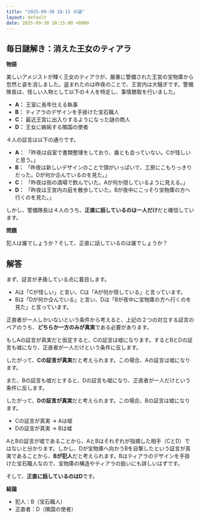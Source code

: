 ```yaml
---
title: "2025-09-30 18:15 の謎"
layout: default
date: 2025-09-30 18:15:00 +0900
---
```

## 毎日謎解き：消えた王女のティアラ

**物語**

美しいアメジストが輝く王女のティアラが、厳重に警備された王宮の宝物庫から忽然と姿を消しました。盗まれたのは昨夜のことで、王宮内は大騒ぎです。警備隊長は、怪しい人物として以下の４人を特定し、事情聴取を行いました。

*   **A：** 王室に長年仕える執事
*   **B：** ティアラのデザインを手掛けた宝石職人
*   **C：** 最近王宮に出入りするようになった謎の商人
*   **D：** 王女に嫉妬する隣国の使者

４人の証言は以下の通りです。

*   **A：** 「昨夜は自室で書類整理をしており、誰とも会っていない。Cが怪しいと思う。」
*   **B：** 「昨夜は新しいデザインのことで頭がいっぱいで、工房にこもりっきりだった。Dが何か企んでいるのを見た。」
*   **C：** 「昨夜は街の酒場で飲んでいた。Aが何か隠しているように見える。」
*   **D：** 「昨夜は王宮内の庭を散歩していた。Bが夜中にこっそり宝物庫の方へ行くのを見た。」

しかし、警備隊長は４人のうち、**正直に話しているのは一人だけ**だと確信しています。

**問題**

犯人は誰でしょうか？そして、正直に話しているのは誰でしょうか？

## 解答

まず、証言が矛盾している点に着目します。

*   Aは「Cが怪しい」と言い、Cは「Aが何か隠している」と言っています。
*   Bは「Dが何か企んでいる」と言い、Dは「Bが夜中に宝物庫の方へ行くのを見た」と言っています。

正直者が一人しかいないという条件から考えると、上記の２つの対立する証言のペアのうち、**どちらか一方のみが真実**である必要があります。

もしAの証言が真実だと仮定すると、Cの証言は嘘になります。するとBとDの証言も嘘になり、正直者が一人だけという条件に反します。

したがって、**Cの証言が真実**だと考えられます。この場合、Aの証言は嘘になります。

また、Bの証言も嘘だとすると、Dの証言も嘘になり、正直者が一人だけという条件に反します。

したがって、**Dの証言が真実**だと考えられます。この場合、Bの証言は嘘になります。

*   Cの証言が真実 → Aは嘘
*   Dの証言が真実 → Bは嘘

AとBの証言が嘘であることから、AとBはそれぞれが指摘した相手（CとD）ではないと分かります。しかし、Dが宝物庫へ向かうBを目撃したという証言が真実であることから、**Bが犯人**だと考えられます。Bはティアラのデザインを手掛けた宝石職人なので、宝物庫の構造やティアラの扱いにも詳しいはずです。

そして、**正直に話しているのはD**です。

**結論**

*   犯人：B（宝石職人）
*   正直者：D（隣国の使者）
